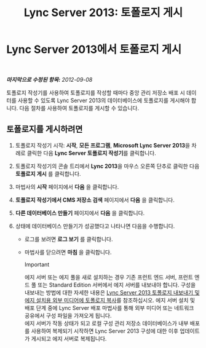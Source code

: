﻿---
title: 'Lync Server 2013: 토폴로지 게시'
TOCTitle: 토폴로지 게시
ms:assetid: bfed3829-7a54-4b5c-a7cb-28871acd35e7
ms:mtpsurl: https://technet.microsoft.com/ko-kr/library/Gg412935(v=OCS.15)
ms:contentKeyID: 49304903
ms.date: 08/24/2015
mtps_version: v=OCS.15
ms.translationtype: HT
---

# Lync Server 2013에서 토폴로지 게시

 

_**마지막으로 수정된 항목:** 2012-09-08_

토폴로지 작성기를 사용하여 토폴로지를 작성할 때마다 중앙 관리 저장소 배포 시 데이터를 사용할 수 있도록 Lync Server 2013의 데이터베이스에 토폴로지를 게시해야 합니다. 다음 절차를 사용하여 토폴로지를 게시할 수 있습니다.

## 토폴로지를 게시하려면

1.  토폴로지 작성기 시작: **시작**, **모든 프로그램**, **Microsoft Lync Server 2013**을 차례로 클릭한 다음 **Lync Server 토폴로지 작성기**를 클릭합니다.

2.  토폴로지 작성기의 콘솔 트리에서 **Lync 2013**을 마우스 오른쪽 단추로 클릭한 다음 **토폴로지 게시** 를 클릭합니다.

3.  마법사의 **시작** 페이지에서 **다음** 을 클릭합니다.

4.  **토폴로지 작성기에서 CMS 저장소 검색** 페이지에서 **다음** 을 클릭합니다.

5.  **다른 데이터베이스 만들기** 페이지에서 **다음** 을 클릭합니다.

6.  상태에 데이터베이스 만들기가 성공했다고 나타나면 다음을 수행합니다.
    
      - 로그를 보려면 **로그 보기** 를 클릭합니다.
    
      - 마법사를 닫으려면 **마침** 을 클릭합니다.
        

        > [!IMPORTANT]
        > 에지 서버 또는 에지 풀을 새로 설치하는 경우 기존 프런트 엔드 서버, 프런트 엔드 풀 또는 Standard Edition 서버에서 에지 서버를 내보내야 합니다. 구성을 내보내는 방법에 대한 자세한 내용은 <A href="lync-server-2013-export-your-topology-and-copy-it-to-external-media-for-edge-installation.md">Lync Server 2013 토폴로지 내보내기 및 에지 설치용 외부 미디어에 토폴로지 복사</A>를 참조하십시오. 에지 서버 설치 및 배포 단계 중에 Lync Server 배포 마법사를 통해 외부 미디어 또는 네트워크 공유에서 구성 파일을 가져오게 됩니다.<BR>에지 서버가 작동 상태가 되고 로컬 구성 관리 저장소 데이터베이스가 내부 배포를 사용하여 복제되기 시작하면 Lync Server 2013 구성에 대한 이후 업데이트가 게시되고 에지 서버로 복제됩니다.


